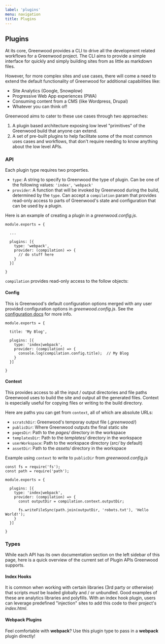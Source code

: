 ```yaml
---
label: 'plugins'
menu: navigation
title: Plugins
---
```


## Plugins

At its core, Greenwood provides a CLI to drive all the development related workflows for a Greenwood project.  The CLI aims to provide a simple interface for quickly and simply building sites from as little as markdown files.

However, for more complex sites and use cases, there will come a need to extend the default functionality of Greenwood for additional capabilities like:
- Site Analytics (Google, Snowplow)
- Progressive Web App experiences (PWA)
- Consuming content from a CMS (like Wordpress, Drupal)
- Whatever you can think of!

Greenwood aims to cater to these use cases through two approaches:
1. A plugin based architecture exposing low level "primitives" of the Greenwood build that anyone can extend.
1. A set of pre-built plugins to help facilitate some of the most common uses cases and workflows, that don't require needing to know anything about the low level APIs.


### API
Each plugin type requires two properties.
- `type`: A string to specify to Greenwood the type of plugin.  Can be one of the following values: `'index'`, `'webpack'`
- `provider`: A function that will be invoked by Greenwood during the build, determined by the `type`.  Can accept  a `compilation` param that provides read-only access to parts of Greenwood's state and configuration that can be used by a plugin.

Here is an example of creating a plugin in a _greenwood.config.js_.
```render javascript
module.exports = {

  ...

  plugins: [{
    type: 'webpack',
    provider: (compilation) => {
      // do stuff here
    }
  }]

}
```

`compilation` provides read-only access to the follow objects:

#### Config
This is Greenwood's default configuration options merged with any user provided configuration options in _greenwood.config.js_.  See the [configuration docs](/docs/configuration/) for more info.

```render javascript
module.exports = {

  title: 'My Blog',

  plugins: [{
    type: 'index|webpack',
    provider: (compilation) => {
      console.log(compilation.config.title);  // My Blog
    }
  }]

}
```

#### Context
This provides access to all the input / output directories and file paths Greenwood uses to build the site and output all the generated files.  Context is especially useful for copying files or writing to the build directory.

Here are paths you can get from `context`, all of which are absolute URLs:
- `scratchDir`: Greenwood's temporay output file (_.greenwood/_)
- `publicDir`: Where Greenwood outputs the final static site
- `pagesDir`: Path to the _pages/_ directory in the workspace
- `templatesDir`: Path to the _templates/_ directory in the workspace
- `userWorkspace`: Path to the workspace directory (_src/_ by default)
- `assetDir`: Path to the _assets/_ directory in the workspace

Example using `context` to write to `publicDir` from _greenwood.config.js_
```render javascript
const fs = require('fs');
const path = require('path');

module.exports = {

  plugins: [{
    type: 'index|webpack',
    provider: (compilation) => {
      const outputDir = compilation.context.outputDir;

      fs.writeFileSync(path.join(outputDir, 'robots.txt'), 'Hello World!');
    }
  }]

}
```

### Types
While each API has its own documentation section on the left sidebar of this page, here is a quick overview of the current set of Plugin APIs Greenwood supports.

#### Index Hooks
It is common when working with certain libraries (3rd party or otherwise) that scripts _must_ be loaded globally and / or unbundled.  Good examples of these are analytics libraries and polyfills.  With an index hook plugin, users can leverage predefined "injection" sites to add this code to their project's _index.html_.

#### Webpack Plugins
Feel comfortable with **webpack**? Use this plugin type to pass in a **webpack** plugin directly!